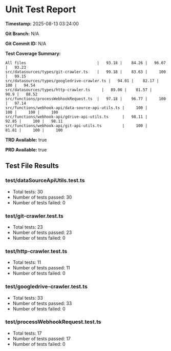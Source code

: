 # Unit Test Report

**Timestamp:** 2025-08-13 03:24:00

**Git Branch:** N/A

**Git Commit ID:** N/A

**Test Coverage Summary:**

```
All files                               |   93.18 |    84.26 |   96.07 |   93.23
src/datasources/types/git-crawler.ts    |   99.18 |    83.63 |     100 |   99.15
src/datasources/types/googledrive-crawler.ts |   94.01 |    82.17 |     100 |   94.54
src/datasources/types/http-crawler.ts     |   89.06 |    81.57 |    90.9 |   88.52
src/functions/processWebhookRequest.ts  |   97.18 |    96.77 |     100 |   97.14
src/functions/webhook-api/data-source-api-utils.ts |     100 |      100 |     100 |     100
src/functions/webhook-api/gdrive-api-utils.ts      |   98.11 |    92.85 |     100 |   98.11
src/functions/webhook-api/git-api-utils.ts         |     100 |    81.81 |     100 |     100
```

**TRD Available:** true

**PRD Available:** true

## Test File Results

### test/dataSourceApiUtils.test.ts

*   Total tests: 30
*   Number of tests passed: 30
*   Number of tests failed: 0

### test/git-crawler.test.ts

*   Total tests: 23
*   Number of tests passed: 23
*   Number of tests failed: 0

### test/http-crawler.test.ts

*   Total tests: 11
*   Number of tests passed: 11
*   Number of tests failed: 0

### test/googledrive-crawler.test.ts

*   Total tests: 33
*   Number of tests passed: 33
*   Number of tests failed: 0

### test/processWebhookRequest.test.ts

*   Total tests: 17
*   Number of tests passed: 17
*   Number of tests failed: 0